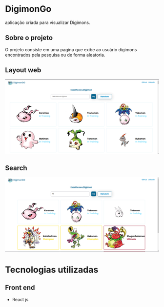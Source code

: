 # DigimonGo
aplicação criada para visualizar Digimons.

## Sobre o projeto

O projeto consiste em uma pagina que exibe ao usuário digimons encontrados pela pesquisa ou de forma aleatoria.

## Layout web

![Web 1](https://github.com/acferlucas/DigimonGo/blob/master/public/web.png)

## Search
![Web 2](https://github.com/acferlucas/DigimonGo/blob/master/public/searchGo.png)


# Tecnologias utilizadas
## Front end
- React js
